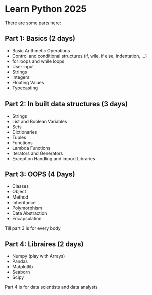 # Learn Python 2025

There are some parts here:

## Part 1: Basics (2 days)

* Basic Arithmetic Operations
* Control and conditional structures (if, wile, if else, indentation, ...)
* for loops and while loops
* User input
* Strings
* Integers
* Floating Values
* Typecasting

## Part 2: In built data structures (3 days)

* Strings 
* List and Boolean Variables 
* Sets 
* Dictionaries
* Tuples
* Functions
* Lambda Functions
* Iterators and Generators
* Exception Handling and import Libraries

## Part 3: OOPS (4 Days)

* Classes
* Object
* Method
* Inheritance
* Polymorphism
* Data Abstraction
* Encapsulation

Till part 3 is for every body 

## Part 4: Libraires (2 days)

* Numpy (play with Arrays)
* Pandas
* Matplotlib
* Seaborn
* Scipy

Part 4 is for data scientists and data analysts

